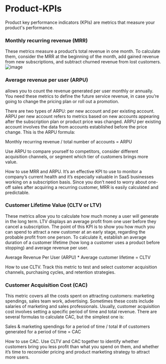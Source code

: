 
# Product-KPIs
Product key performance indicators (KPIs) are metrics that measure your product's performance.
### Monthly recurring revenue (MRR)
These metrics measure a product’s total revenue in one month. To calculate them, consider the MRR at the beginning of the month, add gained revenue from new subscriptions, and subtract churned revenue from lost customers.
![image](https://user-images.githubusercontent.com/71918814/173994411-94c08263-10ba-4789-8959-63beb549e63a.png)
### Average revenue per user (ARPU) 
allows you to count the revenue generated per user monthly or annually. You need these metrics to define the future service revenue, in case you’re going to change the pricing plan or roll out a promotion.

There are two types of ARPU: per new account and per existing account. ARPU per new account refers to metrics based on new accounts appearing after the subscription plan or product price was changed. ARPU per existing account involves the data from accounts established before the price change. This is the ARPU formula:

Monthly recurring revenue / total number of accounts = ARPU

Use ARPU to compare yourself to competitors, consider different acquisition channels, or segment which tier of customers brings more value.

How to use MRR and ARPU. It’s an effective KPI to use to monitor a company’s current health and it’s especially valuable in SaaS businesses working on a subscription basis. Since you don’t need to worry about one-off sales after acquiring a recurring customer, MRR is easily calculated and predictable.

### Customer Lifetime Value (CLTV or LTV)
These metrics allow you to calculate how much money a user will generate in the long term. LTV displays an average profit from one user before they cancel a subscription. The point of this KPI is to show you how much you can spend to attract a new customer at an early stage, regarding the probable profit from one person. To calculate it, establish an average duration of a customer lifetime (how long a customer uses a product before stopping) and average revenue per user.

Average Revenue Per User (ARPU) * Average customer lifetime = CLTV

How to use CLTV. Track this metric to test and select customer acquisition channels, purchasing cycles, and retention strategies.

### Customer Acquisition Cost (CAC)
This metric covers all the costs spent on attracting customers: marketing spendings, sales team work, advertising. Sometimes these costs include salaries of marketing and sales professionals. Usually, customer acquisition cost involves setting a specific period of time and total revenue. There are several formulas to calculate CAC, but the simplest one is:

Sales & marketing spendings for a period of time / total # of customers generated for a period of time = CAC

How to use CAC. Use CLTV and CAC together to identify whether customers bring you less profit than what you spend on them, and whether it’s time to reconsider pricing and product marketing strategy to attract more users.
